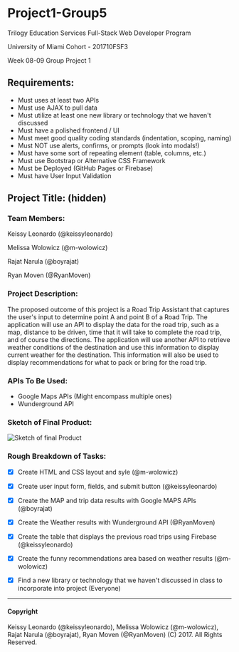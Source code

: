 # Project1-Group5

Trilogy Education Services Full-Stack Web Developer Program

University of Miami Cohort - 201710FSF3

Week 08-09 Group Project 1

## Requirements:

* Must uses at least two APIs
* Must use AJAX to pull data
* Must utilize at least one new library or technology that we haven't discussed
* Must have a polished frontend / UI
* Must meet good quality coding standards (indentation, scoping, naming)
* Must NOT use alerts, confirms, or prompts (look into modals!)
* Must have some sort of repeating element (table, columns, etc.)
* Must use Bootstrap or Alternative CSS Framework
* Must be Deployed (GitHub Pages or Firebase)
* Must have User Input Validation

## Project Title: (hidden)

### Team Members:

Keissy Leonardo (@keissyleonardo)

Melissa Wolowicz (@m-wolowicz)

Rajat Narula (@boyrajat)

Ryan Moven (@RyanMoven)

### Project Description:

The proposed outcome of this project is a Road Trip Assistant that captures the user's input to determine point A and point B of a Road Trip.  The application will use an API to display the data for the road trip, such as a map, distance to be driven, time that it will take to complete the road trip, and of course the directions.
The application will use another API to retrieve weather conditions of the destination and use this information to display current weather for the destination.  This information will also be used to display recommendations for what to pack or bring for the road trip.

### APIs To Be Used:

- Google Maps APIs (Might encompass multiple ones)
- Wunderground API

### Sketch of Final Product:

![Sketch of final Product](images/sketchFinalProduct.jpg)

### Rough Breakdown of Tasks:

- [x] Create HTML and CSS layout and syle (@m-wolowicz)
- [x] Create user input form, fields, and submit button (@keissyleonardo)
- [x] Create the MAP and trip data results with Google MAPS APIs (@boyrajat)
- [x] Create the Weather results with Wunderground API (@RyanMoven)
- [x] Create the table that displays the previous road trips using Firebase (@keissyleonardo)
- [x] Create the funny recommendations area based on weather results (@m-wolowicz)

- [x] Find a new library or technology that we haven't discussed in class to incorporate into project (Everyone)

- - -

#### Copyright

Keissy Leonardo (@keissyleonardo), Melissa Wolowicz (@m-wolowicz), Rajat Narula (@boyrajat), Ryan Moven (@RyanMoven) (C) 2017. All Rights Reserved.
